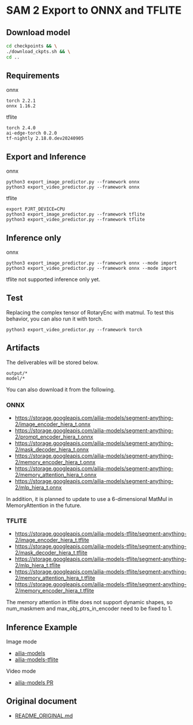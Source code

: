 # SAM 2 Export to ONNX and TFLITE

## Download model


```bash
cd checkpoints && \
./download_ckpts.sh && \
cd ..
```

## Requirements

onnx

```
torch 2.2.1
onnx 1.16.2
```

tflite

```
torch 2.4.0
ai-edge-torch 0.2.0
tf-nightly 2.18.0.dev20240905
```

## Export and Inference

onnx

```
python3 export_image_predictor.py --framework onnx
python3 export_video_predictor.py --framework onnx
```

tflite

```
export PJRT_DEVICE=CPU
python3 export_image_predictor.py --framework tflite
python3 export_video_predictor.py --framework tflite
```

## Inference only

onnx

```
python3 export_image_predictor.py --framework onnx --mode import
python3 export_video_predictor.py --framework onnx --mode import
```

tflite not supported inference only yet.

## Test

Replacing the complex tensor of RotaryEnc with matmul. To test this behavior, you can also run it with torch.

```
python3 export_video_predictor.py --framework torch
```

## Artifacts

The deliverables will be stored below.

```
output/*
model/*
```

You can also download it from the following.

### ONNX

- https://storage.googleapis.com/ailia-models/segment-anything-2/image_encoder_hiera_t.onnx
- https://storage.googleapis.com/ailia-models/segment-anything-2/prompt_encoder_hiera_t.onnx
- https://storage.googleapis.com/ailia-models/segment-anything-2/mask_decoder_hiera_t.onnx
- https://storage.googleapis.com/ailia-models/segment-anything-2/memory_encoder_hiera_t.onnx
- https://storage.googleapis.com/ailia-models/segment-anything-2/memory_attention_hiera_t.onnx
- https://storage.googleapis.com/ailia-models/segment-anything-2/mlp_hiera_t.onnx

In addition, it is planned to update to use a 6-dimensional MatMul in MemoryAttention in the future.

### TFLITE

- https://storage.googleapis.com/ailia-models-tflite/segment-anything-2/image_encoder_hiera_t.tflite
- https://storage.googleapis.com/ailia-models-tflite/segment-anything-2/mask_decoder_hiera_t.tflite
- https://storage.googleapis.com/ailia-models-tflite/segment-anything-2/mlp_hiera_t.tflite
- https://storage.googleapis.com/ailia-models-tflite/segment-anything-2/memory_attention_hiera_t.tflite
- https://storage.googleapis.com/ailia-models-tflite/segment-anything-2/memory_encoder_hiera_t.tflite

The memory attention in tflite does not support dynamic shapes, so num_maskmem and max_obj_ptrs_in_encoder need to be fixed to 1.

## Inference Example

Image mode

- [ailia-models](https://github.com/axinc-ai/ailia-models/tree/master/image_segmentation/segment-anything-2)
- [ailia-models-tflite](https://github.com/axinc-ai/ailia-models-tflite/pull/90)

Video mode
- [ailia-models PR](https://github.com/axinc-ai/ailia-models/pull/1539)

## Original document

- [README_ORIGINAL.md](README_ORIGINAL.md)
